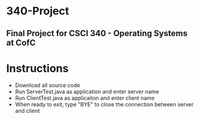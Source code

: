 # 340-Project
Final Project for CSCI 340 - Operating Systems at CofC
-------------------------------------------------------
# Instructions

- Download all source code
- Run ServerTest.java as application and enter server name
- Run ClientTest.java as applicaiton and enter client name
- When ready to exit, type "BYE" to close the connection between server and client
